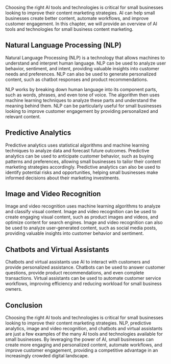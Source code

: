 

Choosing the right AI tools and technologies is critical for small businesses looking to improve their content marketing strategies. AI can help small businesses create better content, automate workflows, and improve customer engagement. In this chapter, we will provide an overview of AI tools and technologies for small business content marketing.

Natural Language Processing (NLP)
---------------------------------

Natural Language Processing (NLP) is a technology that allows machines to understand and interpret human language. NLP can be used to analyze user behavior, sentiment, and intent, providing valuable insights into customer needs and preferences. NLP can also be used to generate personalized content, such as chatbot responses and product recommendations.

NLP works by breaking down human language into its component parts, such as words, phrases, and even tone of voice. The algorithm then uses machine learning techniques to analyze these parts and understand the meaning behind them. NLP can be particularly useful for small businesses looking to improve customer engagement by providing personalized and relevant content.

Predictive Analytics
--------------------

Predictive analytics uses statistical algorithms and machine learning techniques to analyze data and forecast future outcomes. Predictive analytics can be used to anticipate customer behavior, such as buying patterns and preferences, allowing small businesses to tailor their content marketing strategies accordingly. Predictive analytics can also be used to identify potential risks and opportunities, helping small businesses make informed decisions about their marketing investments.

Image and Video Recognition
---------------------------

Image and video recognition uses machine learning algorithms to analyze and classify visual content. Image and video recognition can be used to create engaging visual content, such as product images and videos, and optimize content for search engines. Image and video recognition can also be used to analyze user-generated content, such as social media posts, providing valuable insights into customer behavior and sentiment.

Chatbots and Virtual Assistants
-------------------------------

Chatbots and virtual assistants use AI to interact with customers and provide personalized assistance. Chatbots can be used to answer customer questions, provide product recommendations, and even complete transactions. Virtual assistants can be used to automate customer service workflows, improving efficiency and reducing workload for small business owners.

Conclusion
----------

Choosing the right AI tools and technologies is critical for small businesses looking to improve their content marketing strategies. NLP, predictive analytics, image and video recognition, and chatbots and virtual assistants are just a few examples of the many AI tools and technologies available for small businesses. By leveraging the power of AI, small businesses can create more engaging and personalized content, automate workflows, and improve customer engagement, providing a competitive advantage in an increasingly crowded digital landscape.
